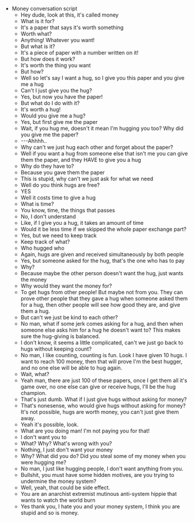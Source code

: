- Money conversation script
	- Hey dude, look at this, it's called money
	- What is it for?
	- It's a paper that says it's worth something
	- Worth what?
	- Anything! Whatever you want!
	- But what is it?
	- It's a piece of paper with a number written on it!
	- But how does it work?
	- It's worth the thing you want
	- But how?
	- Well so let's say I want a hug, so I give you this paper and you give me a hug
	- Can't I just give you the hug?
	- Yes, but now you have the paper!
	- But what do I do with it?
	- It's worth a hug!
	- Would you give me a hug?
	- Yes, but first give me the paper
	- Wait, if you hug me, doesn't it mean I'm hugging you too? Why did you give me the paper?
	- ---Ahhhh..
	- Why can't we just hug each other and forget about the paper?
	- Well if you want a hug from someone else that isn't me you can give them the paper, and they HAVE to give you a hug
	- Why do they have to?
	- Because you gave them the paper
	- This is stupid, why can't we just ask for what we need
	- Well do you think hugs are free?
	- YES
	- Well it costs time to give a hug
	- What is time?
	- You know, time, the things that passes
	- No, I don't understand
	- Like, if I give you a hug, it takes an amount of time
	- Would it be less time if we skipped the whole paper exchange part?
	- Yes, but we need to keep track
	- Keep track of what?
	- Who hugged who
	- Again, hugs are given and received simultaneously by both people
	- Yes, but someone asked for the hug, that's the one who has to pay
	- Why?
	- Because maybe the other person doesn't want the hug, just wants the money
	- Why would they want the money for?
	- To get hugs from other people! But maybe not from you. They can prove other people that they gave a hug when someone asked them for a hug, then other people will see how good they are, and give them a hug.
	- But can't we just be kind to each other?
	- No man, what if some jerk comes asking for a hug, and then when someone else asks him for a hug he doesn't want to? This makes sure the hug-giving is balanced.
	- I don't know, it seems a little complicated, can't we just go back to hugs without keeping count?
	- No man, I like counting, counting is fun. Look I have given 10 hugs. I want to reach 100 money, then that will prove I'm the best hugger, and no one else will be able to hug again.
	- Wait, what?
	- Yeah man, there are just 100 of these papers, once I get them all it's game over, no one else can give or receive hugs, I'll be the hug champion.
	- That's just dumb. What if I just give hugs without asking for money?
	- That's nonesense, who would give hugs without asking for money? It's not possible, hugs are worth money, you can't just give them away.
	- Yeah it's possible, look.
	- What are you doing man! I'm not paying you for that!
	- I don't want you to
	- What? Why? What's wrong with you?
	- Nothing, I just don't want your money
	- Why? What did you do? Did you steal some of my money when you were hugging me?
	- No man, I just like hugging people, I don't want anything from you.
	- Bullshit, you must have some hidden motives, are you trying to undermine the money system?
	- Well, yeah, that could be side effect.
	- You are an anarchist extremist mutinous anti-system hippie that wants to watch the world burn
	- Yes thank you, I hate you and your money system, I think you are stupid and so is money.